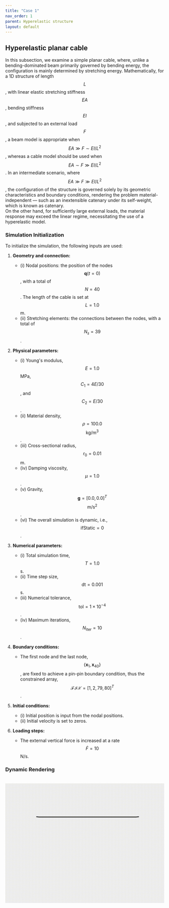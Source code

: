 ```yaml
---
title: "Case 1"
nav_order: 1
parent: Hyperelastic structure
layout: default
---
```


## Hyperelastic planar cable

In this subsection, we examine a simple planar cable, where, unlike a bending-dominated beam primarily governed by bending energy, the configuration is mainly determined by stretching energy. Mathematically, for a 1D structure of length $$L$$, with linear elastic stretching stiffness $$EA$$, bending stiffness $$EI$$, and subjected to an external load $$F$$, a beam model is appropriate when $$EA \gg F \sim EI/L^2$$, whereas a cable model should be used when $$EA \sim F \gg EI/L^2$$. In an intermediate scenario, where $$EA \gg F \gg EI/L^2$$, the configuration of the structure is governed solely by its geometric characteristics and boundary conditions, rendering the problem material-independent — such as an inextensible catenary under its self-weight, which is known as catenary.  
On the other hand, for sufficiently large external loads, the material response may exceed the linear regime, necessitating the use of a hyperelastic model.

### Simulation Initialization

To initialize the simulation, the following inputs are used:

1. **Geometry and connection:**
   - (i) Nodal positions: the position of the nodes $$\mathbf{q}(t=0)$$, with a total of $$N = 40$$. The length of the cable is set at $$L = 1.0$$ m.
   - (ii) Stretching elements: the connections between the nodes, with a total of $$N_s = 39$$.

2. **Physical parameters:**
   - (i) Young's modulus, $$E = 1.0$$ MPa, $$C_1 = 4E/30$$, and $$C_2 = E/30$$.
   - (ii) Material density, $$\rho = 100.0$$ $$\mathrm{kg/m^3}$$.
   - (iii) Cross-sectional radius, $$r_0 = 0.01$$ m.
   - (iv) Damping viscosity, $$\mu = 1.0$$.
   - (v) Gravity, $$\mathbf{g} = [0.0, 0.0]^T$$ $$\mathrm{m/s^2}$$.
   - (vi) The overall simulation is dynamic, i.e., $$\mathrm{ifStatic} = 0$$.

3. **Numerical parameters:**
   - (i) Total simulation time, $$T = 1.0$$ s.
   - (ii) Time step size, $$\mathrm{dt} = 0.001$$ s.
   - (iii) Numerical tolerance, $$\mathrm{tol} = 1 \times 10^{-4}$$.
   - (iv) Maximum iterations, $$N_{\mathrm{iter}} = 10$$.

4. **Boundary conditions:**
   - The first node and the last node, $$\{ \mathbf{x}_1, \mathbf{x}_{40} \}$$, are fixed to achieve a pin-pin boundary condition, thus the constrained array, $$\mathcal{FIX} = [1, 2, 79, 80]^T$$.

5. **Initial conditions:**
   - (i) Initial position is input from the nodal positions.
   - (ii) Initial velocity is set to zeros.

6. **Loading steps:**
   - The external vertical force is increased at a rate $$\dot{F} = 10$$ N/s.

### Dynamic Rendering
<br/><img src='../assets/videos/hyper_1.gif' width="600">